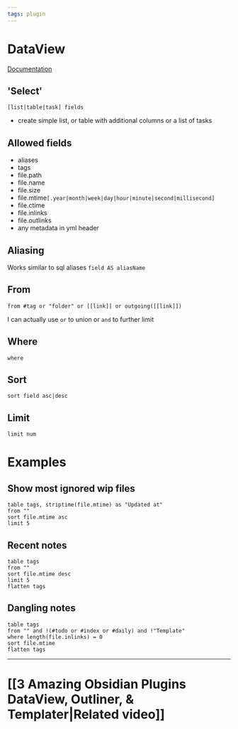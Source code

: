 ```yaml
---
tags: plugin
---
```

# DataView
[Documentation](https://blacksmithgu.github.io/obsidian-dataview/)
## 'Select'
`[list|table|task] fields`
- create simple list, or table with additional columns or a list of tasks

## Allowed fields
- aliases
- tags
- file.path
- file.name
- file.size
- file.mtime`[.year|month|week|day|hour|minute|second|millisecond]`
- file.ctime
- file.inlinks
- file.outlinks
- any metadata in yml header

## Aliasing
Works similar to sql aliases `field AS aliasName`

## From
`from #tag or "folder" or [[link]] or outgoing([[link]])`

I can actually use `or` to union or `and` to further limit

## Where
`where`

## Sort
`sort field asc|desc`

## Limit
`limit num`

# Examples
## Show most ignored wip files
```dataview
table tags, striptime(file.mtime) as "Updated at"
from ""
sort file.mtime asc
limit 5
```

## Recent notes
```dataview
table tags
from ""
sort file.mtime desc
limit 5
flatten tags
```
## Dangling notes
```dataview
table tags
from "" and !(#todo or #index or #daily) and !"Template"
where length(file.inlinks) = 0
sort file.mtime
flatten tags

```
---
# [[3 Amazing Obsidian Plugins DataView, Outliner, & Templater|Related video]]